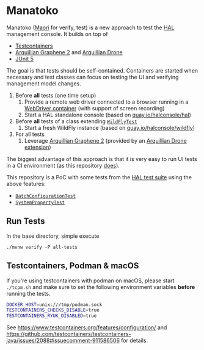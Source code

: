 # Manatoko

Manatoko ([Maori](https://maoridictionary.co.nz/search?keywords=manatoko) for verify, test) is a new approach to test the [HAL](https://hal.github.io) management console. It builds on top of

- [Testcontainers](https://www.testcontainers.org/)
- [Arquillian Graphene 2](http://arquillian.org/arquillian-graphene/) and [Arquillian Drone](http://arquillian.org/arquillian-extension-drone/)
- [JUnit 5](https://junit.org/junit5/)

The goal is that tests should be self-contained. Containers are started when necessary and test classes can focus on testing the UI and verifying management model changes.

1. Before **all** tests (one time setup)
   1. Provide a remote web driver connected to a browser running in a [WebDriver container](https://www.testcontainers.org/modules/webdriver_containers/) (with support of screen recording)
   3. Start a HAL standalone console (based on [quay.io/halconsole/hal](https://quay.io/repository/halconsole/hal))
2. Before **all** tests of a class extending [`WildFlyTest`](test-common/src/main/java/org/jboss/hal/manatoko/test/WildFlyTest.java)
   1. Start a fresh WildFly instance (based on [quay.io/halconsole/wildfly](https://quay.io/repository/halconsole/wildfly))
3. For all tests
   1. Leverage [Arquillian Graphene 2](http://arquillian.org/arquillian-graphene/) (provided by an [Arquillian Drone extension](https://github.com/arquillian/arquillian-extension-drone/blob/master/docs/drone-spi.adoc))

The biggest advantage of this approach is that it is very easy to run UI tests in a CI environment (as this repository [does](.github/workflows/ci.yml)).

This repository is a PoC with some tests from the [HAL test suite](https://github.com/hal/testsuite.next) using the above features:

- [`BatchConfigurationTest`](test-configuration-batch/src/test/java/org/jboss/hal/manatoko/configuration/batch/BatchConfigurationTest.java)
- [`SystemPropertyTest`](test-configuration-systemproperty/src/test/java/org/jboss/hal/manatoko/configuration/systemproperty/SystemPropertyTest.java)

## Run Tests

In the base directory, simple execute

```shell
./mvnw verify -P all-tests 
```

## Testcontainers, Podman & macOS

If you're using testcontainers with podman on macOS, please start `./tcpm.sh` and make sure to set the following environment variables **before** running the tests.

```sh
DOCKER_HOST=unix:///tmp/podman.sock
TESTCONTAINERS_CHECKS_DISABLE=true
TESTCONTAINERS_RYUK_DISABLED=true
```

See https://www.testcontainers.org/features/configuration/ and https://github.com/testcontainers/testcontainers-java/issues/2088#issuecomment-911586506 for details.
